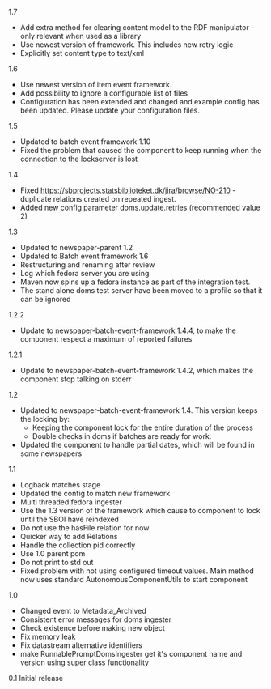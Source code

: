 1.7
* Add extra method for clearing content model to the RDF manipulator - only relevant when used as a library
* Use newest version of framework. This includes new retry logic
* Explicitly set content type to text/xml

1.6
* Use newest version of item event framework.
* Add possibility to ignore a configurable list of files
* Configuration has been extended and changed and example config has been updated. Please update your configuration files.

1.5
* Updated to batch event framework 1.10
* Fixed the problem that caused the component to keep running when the connection to the lockserver is lost 

1.4
* Fixed https://sbprojects.statsbiblioteket.dk/jira/browse/NO-210 - duplicate relations created on repeated ingest.
* Added new config parameter doms.update.retries (recommended value 2)

1.3
* Updated to newspaper-parent 1.2
* Updated to Batch event framework 1.6
* Restructuring and renaming after review
* Log which fedora server you are using
* Maven now spins up a fedora instance as part of the integration test.
* The stand alone doms test server have been moved to a profile so that it can be ignored

1.2.2
* Update to newspaper-batch-event-framework 1.4.4, to make the component respect a maximum of reported failures

1.2.1
* Update to newspaper-batch-event-framework 1.4.2, which makes the component stop talking on stderr

1.2
* Updated to newspaper-batch-event-framework 1.4. This version keeps the locking by:
  - Keeping the component lock for the entire duration of the process
  - Double checks in doms if batches are ready for work. 
* Updated the component to handle partial dates, which will be found in some newspapers

1.1
* Logback matches stage
* Updated the config to match new framework
* Multi threaded fedora ingester
* Use the 1.3 version of the framework which cause to component to lock until the SBOI have reindexed
* Do not use the hasFile relation for now
* Quicker way to add Relations
* Handle the collection pid correctly
* Use 1.0 parent pom
* Do not print to std out
* Fixed problem with not using configured timeout values. Main method now uses standard AutonomousComponentUtils to start component

1.0
* Changed event to Metadata_Archived
* Consistent error messages for doms ingester
* Check existence before making new object
* Fix memory leak
* Fix datastream alternative identifiers
* make RunnablePromptDomsIngester get it's component name and version using super class functionality

0.1
Initial release

